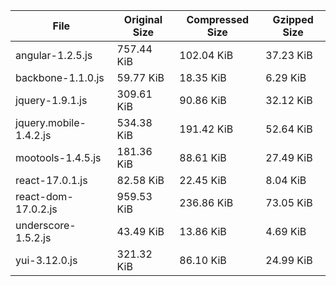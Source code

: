 | File | Original Size | Compressed Size | Gzipped Size |
| --- | --- | --- | --- |
| angular-1.2.5.js | 757.44 KiB | 102.04 KiB | 37.23 KiB |
| backbone-1.1.0.js | 59.77 KiB | 18.35 KiB | 6.29 KiB |
| jquery-1.9.1.js | 309.61 KiB | 90.86 KiB | 32.12 KiB |
| jquery.mobile-1.4.2.js | 534.38 KiB | 191.42 KiB | 52.64 KiB |
| mootools-1.4.5.js | 181.36 KiB | 88.61 KiB | 27.49 KiB |
| react-17.0.1.js | 82.58 KiB | 22.45 KiB | 8.04 KiB |
| react-dom-17.0.2.js | 959.53 KiB | 236.86 KiB | 73.05 KiB |
| underscore-1.5.2.js | 43.49 KiB | 13.86 KiB | 4.69 KiB |
| yui-3.12.0.js | 321.32 KiB | 86.10 KiB | 24.99 KiB |
